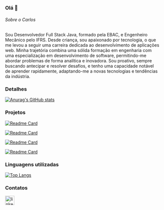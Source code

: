 ### Olá 👋

###### Sobre o Carlos

Sou Desenvolvedor Full Stack Java, formado pela EBAC, e Engenheiro Mecânico pelo IFRS. Desde criança, sou apaixonado por tecnologia, o que me levou a seguir uma carreira dedicada ao desenvolvimento de aplicações web.
Minha trajetória combina uma sólida formação em engenharia com uma especialização em desenvolvimento de software, permitindo-me abordar problemas de forma analítica e inovadora. Sou proativo, sempre buscando antecipar e resolver desafios, e tenho uma capacidade notável de aprender rapidamente, adaptando-me a novas tecnologias e tendências da indústria.

### Detalhes

[![Anurag's GitHub stats](https://github-readme-stats.vercel.app/api?username=carlosmontealto&show_icons=true&theme=dark)](https://github.com/anuraghazra/github-readme-stats)

### Projetos

[![Readme Card](https://github-readme-stats.vercel.app/api/pin/?username=carlosmontealto&repo=efood&theme=dark)](https://github.com/carlosmontealto/efood)

[![Readme Card](https://github-readme-stats.vercel.app/api/pin/?username=carlosmontealto&repo=clone-disneyplus&theme=dark)](https://github.com/carlosmontealto/clone-disneyplus)

[![Readme Card](https://github-readme-stats.vercel.app/api/pin/?username=carlosmontealto&repo=VendasCRUD&theme=dark)](https://github.com/carlosmontealto/VendasCRUD)

[![Readme Card](https://github-readme-stats.vercel.app/api/pin/?username=carlosmontealto&repo=VendasCRUD&theme=dark)](https://github.com/carlosmontealto/fsw-foods)

### Linguagens utilizadas

[![Top Langs](https://github-readme-stats.vercel.app/api/top-langs/?username=carlosmontealto&layout=compact&theme=dark)](https://github.com/anuraghazra/github-readme-stats)

### Contatos

[<img src='https://img.shields.io/badge/LinkedIn-0077B5?style=for-the-badge&logo=linkedin&logoColor=white' alt='linkedin' height='30'>](https://www.linkedin.com/in/carlosmontealto/)
